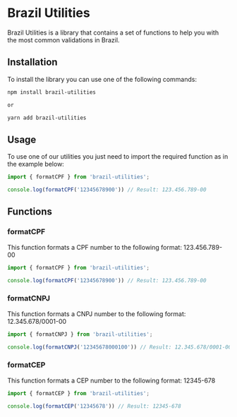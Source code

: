 # Brazil Utilities

Brazil Utilities is a library that contains a set of functions to help you with the most common validations in Brazil.

## Installation

To install the library you can use one of the following commands:

```bash
npm install brazil-utilities

or 

yarn add brazil-utilities
```
## Usage

To use one of our utilities you just need to import the required function as in the example below:

```javascript
import { formatCPF } from 'brazil-utilities';

console.log(formatCPF('12345678900')) // Result: 123.456.789-00
```

## Functions

### formatCPF

This function formats a CPF number to the following format: 123.456.789-00

```javascript
import { formatCPF } from 'brazil-utilities';

console.log(formatCPF('12345678900')) // Result: 123.456.789-00
```

### formatCNPJ

This function formats a CNPJ number to the following format: 12.345.678/0001-00

```javascript
import { formatCNPJ } from 'brazil-utilities';

console.log(formatCNPJ('12345678000100')) // Result: 12.345.678/0001-00
```

### formatCEP

This function formats a CEP number to the following format: 12345-678

```javascript
import { formatCEP } from 'brazil-utilities';

console.log(formatCEP('12345678')) // Result: 12345-678
```